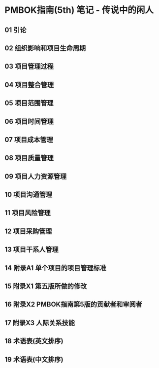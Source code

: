 # PMBOK指南(5th) 笔记 - 传说中的闲人
## 01 引论
## 02 组织影响和项目生命周期
## 03 项目管理过程
## 04 项目整合管理
## 05 项目范围管理
## 06 项目时间管理
## 07 项目成本管理
## 08 项目质量管理
## 09 项目人力资源管理
## 10 项目沟通管理
## 11 项目风险管理
## 12 项目采购管理
## 13 项目干系人管理
## 14 附录A1 单个项目的项目管理标准
## 15 附录X1 第五版所做的修改
## 16 附录X2 PMBOK指南第5版的贡献者和审阅者
## 17 附录X3 人际关系技能
## 18 术语表(英文排序)
## 19 术语表(中文排序)
